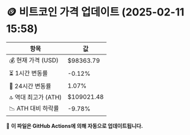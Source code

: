 # 🪙 비트코인 가격 업데이트 (2025-02-11 15:58)

| 항목                | 값 |
|--------------------|----------------|
| 💰 현재 가격 (USD) | $98363.79 |
| ⏳ 1시간 변동률    | -0.12% |
| 📆 24시간 변동률   | 1.07% |
| 🔝 역대 최고가 (ATH) | $109021.48 |
| 📉 ATH 대비 하락률 | -9.78% |

🔄 **이 파일은 GitHub Actions에 의해 자동으로 업데이트됩니다.**
